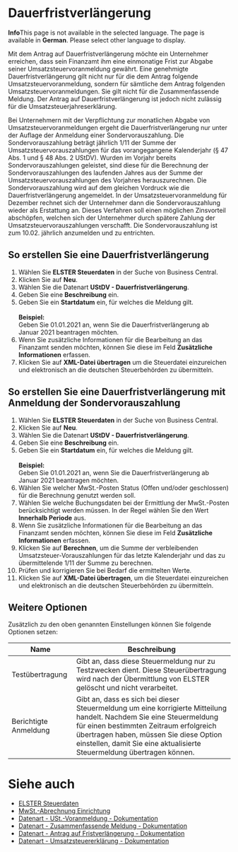 # Dauerfristverlängerung

<div class="alert alert-info">
    <i class="fa-duotone fa-solid fa-circle-info fa-xl"></i>
    <strong>Info</strong>This page is not available in the selected language. The page is available in <b>German</b>. Please select other language to display.
</div>

Mit dem Antrag auf Dauerfristverlängerung möchte ein Unternehmer erreichen, dass sein Finanzamt ihm eine einmonatige Frist zur Abgabe seiner Umsatzsteuervoranmeldung gewährt. Eine genehmigte Dauerfristverlängerung gilt nicht nur für die dem Antrag folgende Umsatzsteuervoranmeldung, sondern für sämtliche dem Antrag folgenden Umsatzsteuervoranmeldungen. Sie gilt nicht für die Zusammenfassende Meldung. Der Antrag auf Dauerfristverlängerung ist jedoch nicht zulässig für die Umsatzsteuerjahreserklärung.

Bei Unternehmern mit der Verpflichtung zur monatlichen Abgabe von Umsatzsteuervoranmeldungen ergeht die Dauerfristverlängerung nur unter der Auflage der Anmeldung einer Sondervorauszahlung. Die Sondervorauszahlung beträgt jährlich 1/11 der Summe der Umsatzsteuervorauszahlungen für das vorangegangene Kalenderjahr (§ 47 Abs. 1 und § 48 Abs. 2 UStDV). Wurden im Vorjahr bereits Sondervorauszahlungen geleistet, sind diese für die Berechnung der Sondervorauszahlungen des laufenden Jahres aus der Summe der Umsatzsteuervorauszahlungen des Vorjahres herauszurechnen. Die Sondervorauszahlung wird auf dem gleichen Vordruck wie die Dauerfristverlängerung angemeldet. In der Umsatzsteuervoranmeldung für Dezember rechnet sich der Unternehmer dann die Sondervorauszahlung wieder als Erstattung an. Dieses Verfahren soll einen möglichen Zinsvorteil abschöpfen, welchen sich der Unternehmer durch spätere Zahlung der Umsatzsteuervorauszahlungen verschafft. Die Sondervorauszahlung ist zum 10.02. jährlich anzumelden und zu entrichten.

## So erstellen Sie eine Dauerfristverlängerung
1. Wählen Sie **ELSTER Steuerdaten** in der Suche von Business Central.
2. Klicken Sie auf **Neu**.
3. Wählen Sie die Datenart **UStDV - Dauerfristverlängerung**.
4. Geben Sie eine **Beschreibung** ein.
5. Geben Sie ein **Startdatum** ein, für welches die Meldung gilt.<br><br>**Beispiel:**<br>Geben Sie 01.01.2021 an, wenn Sie die Dauerfristverlängerung ab Januar 2021 beantragen möchten.
6. Wenn Sie zusätzliche Informationen für die Bearbeitung an das Finanzamt senden möchten, können Sie diese im Feld **Zusätzliche Informationen** erfassen.
7. Klicken Sie auf **XML-Datei übertragen** um die Steuerdatei einzureichen und elektronisch an die deutschen Steuerbehörden zu übermitteln.

## So erstellen Sie eine Dauerfristverlängerung mit Anmeldung der Sondervorauszahlung
1. Wählen Sie **ELSTER Steuerdaten** in der Suche von Business Central.
2. Klicken Sie auf **Neu**.
3. Wählen Sie die Datenart **UStDV - Dauerfristverlängerung**.
4. Geben Sie eine **Beschreibung** ein.
5. Geben Sie ein **Startdatum** ein, für welches die Meldung gilt.<br><br>**Beispiel:**<br>Geben Sie 01.01.2021 an, wenn Sie die Dauerfristverlängerung ab Januar 2021 beantragen möchten.
7. Wählen Sie welcher MwSt.-Posten Status (Offen und/oder geschlossen) für die Berechnung genutzt werden soll.
8. Wählen Sie welche Buchungsdaten bei der Ermittlung der MwSt.-Posten berücksichtigt werden müssen. In der Regel wählen Sie den Wert **Innerhalb Periode** aus.
9. Wenn Sie zusätzliche Informationen für die Bearbeitung an das Finanzamt senden möchten, können Sie diese im Feld **Zusätzliche Informationen** erfassen.
10. Klicken Sie auf **Berechnen**, um die Summe der verbleibenden Umsatzsteuer-Vorauszahlungen für das letzte Kalenderjahr und das zu übermittelende 1/11 der Summe zu berechnen.
11. Prüfen und korrigieren Sie bei Bedarf die ermittelten Werte.
12. Klicken Sie auf **XML-Datei übertragen**, um die Steuerdatei einzureichen und elektronisch an die deutschen Steuerbehörden zu übermitteln.

## Weitere Optionen
Zusätzlich zu den oben genannten Einstellungen können Sie folgende Optionen setzen:

| Name | Beschreibung |
| --- | --- |
| Testübertragung | Gibt an, dass diese Steuermeldung nur zu Testzwecken dient. Diese Steuerübertragung wird nach der Übermittlung von ELSTER gelöscht und nicht verarbeitet. |
| Berichtigte Anmeldung | Gibt an, dass es sich bei dieser Steuermeldung um eine korrigierte Mitteilung handelt. Nachdem Sie eine Steuermeldung für einen bestimmten Zeitraum erfolgreich übertragen haben, müssen Sie diese Option einstellen, damit Sie eine aktualisierte Steuermeldung übertragen können. |

# Siehe auch
- [ELSTER Steuerdaten](elster-tax-statements.md)
- [MwSt.-Abrechnung Einrichtung](vat-statement-setup/vat-statement-setup.md)
- [Datenart - USt.-Voranmeldung - Dokumentation](elster-sales-vat-adv-notification.md)
- [Datenart - Zusammenfassende Meldung - Dokumentation](elster-recapulative-statement.md)
- [Datenart - Antrag auf Fristverlängerung - Dokumentation](elster-request-for-time-extension.md)
- [Datenart - Umsatzsteuererklärung - Dokumentation](elster-annual-vat-return.md)